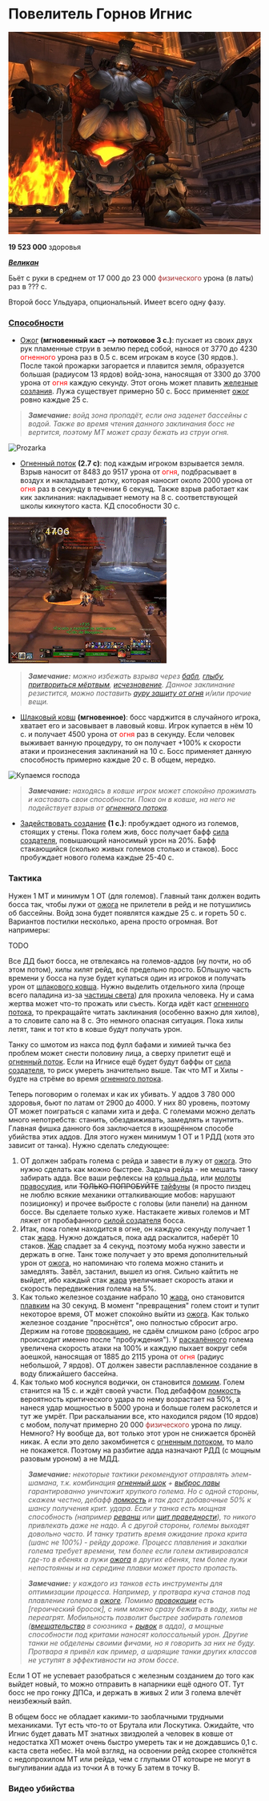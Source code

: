 # Повелитель Горнов Игнис #

![Огненныйчел](/img/Игнис/ignis-the-furnace-master.jpg)

**19 523 000** здоровья

<em><u><b>Великан</b></u></em>

Бьёт с руки в среднем от 17 000 до 23 000 <span style = "color:brown"> физического </span> урона (в латы) раз в ??? с. 

Второй босс Ульдуара, опциональный. Имеет всего одну фазу.

### <u>Способности</u> ###

 - [Ожог](https://www.wowhead.com/wotlk/ru/spell=63474) **(мгновенный каст --> потоковое 3 с.)**: пускает из своих двух рук пламенные струи в землю перед собой, нанося от 3770 до 4230 <span style="color:red">огненного</span> урона раз в 0.5 с. всем игрокам в коусе (30 ярдов.). После такой прожарки загорается и плавится земля, образуется большая (радиусом 13 ярдов) войд-зона, наносящая от 3300 до 3700 урона от <span style="color:red">огня</span> каждую секунду. Этот огонь может плавить [железные созлания](https://www.wowhead.com/ru/npc=33121). Лужа существует примерно 50 с. Босс применяет [ожог](https://www.wowhead.com/wotlk/ru/spell=63474) ровно каждые 25 с.

>***Замечание:** войд зона пропадёт, если она заденет бассейны с водой. Также во время чтения данного заклинания босс не вертится, поэтому МТ может сразу бежать из струи огня.*

![Prozarka](/img/Игнис/Игнис_скорч.gif)

 - [Огненный поток](https://www.wowhead.com/wotlk/ru/spell=63472) **(2.7 c)**: под каждым игроком взрывается земля. Взрыв наносит от 8483 до 9517 урона от <span style="color:red">огня</span>, подбрасывает в воздух и накладывает дотку, которая наносит около 2000 урона от <span style="color:red">огня</span> раз в секунду в течении 6 секунд. Также взрыв работает как кик заклинания: накладывает немоту на 8 с. соответствующей школы кикнутого каста. КД способности 30 с.

![Bam bl](/img/Игнис/Игнис_взрыв.gif)

>***Замечание:** можно избежать взрыва через [бабл](https://ru.tbc.wowhead.com/spell=1020), [глыбу](https://ru.tbc.wowhead.com/spell=45438), [притвориться мёртвым](https://www.wowhead.com/wotlk/ru/spell=5384), [исчезновение](https://www.wowhead.com/wotlk/ru/spell=26889). Данное заклинание резистится, можно поставить [ауру защиту от огня](https://www.wowhead.com/wotlk/ru/spell=48947) и/или прочие вещи.*

- [Шлаковый ковш](https://www.wowhead.com/wotlk/ru/spell=62717) **(мгновенное)**: босс чарджится в случайного игрока, хватает его и засовывает в лавовый ковш. Игрок купается в нём 10 с. и получает 4500 урона от <span style="color:red">огня</span> раз в секунду. Если человек выживает ванную процедуру, то он получает +100% к скорости атаки и произнесения заклинаний на 10 с. Босс применяет данную способность примерно каждые 20 с. В общем, нередко.

![Купаемся господа](/img/Игнис/Игнис_горячаяванна.gif)

>***Замечание:** находясь в ковше игрок может спокойно прожимать и кастовать свои способности. Пока он в ковше, на него не подействует взрыв от [огненного потока](https://www.wowhead.com/wotlk/ru/spell=63472).*

 - [Задействовать создание](https://www.wowhead.com/wotlk/ru/spell=62488) **(1 с.)**: пробуждает одного из големов, стоящих у стены. Пока голем жив, босс получает бафф [сила создателя](https://www.wowhead.com/wotlk/ru/spell=64473), повышающий наносимый урон на 20%. Бафф стакающийся (сколько живых големов столько и стаков). Босс пробуждает нового голема каждые 25-40 с. 

### Тактика ###

Нужен 1 МТ и минимум 1 ОТ (для големов). Главный танк должен водить босса так, чтобы лужи от [ожога](https://www.wowhead.com/wotlk/ru/spell=63474) не прилетели в рейд и не потушились об бассейны. Войд зона будет появлятся каждые 25 с. и гореть 50 с. Вариантов постилки несколько, арена просто огромная. Вот напримеры:

TODO

Все ДД бьют босса, не отвлекаясь на големов-аддов (ну почти, но об этом потом), хилы хилят рейд, всё предельно просто. БОльшую часть времени у босса на пузе будет купаться один из игроков и получать урон от [шлакового ковша](https://www.wowhead.com/wotlk/ru/spell=62717). Нужно выделить отдельного хила (проще всего паладина из-за [частицы света](https://www.wowhead.com/wotlk/ru/spell=53652)) для прохила человека. Ну и сама жертва может что-то прожать или съесть. Когда идёт каст [огненного потока](https://www.wowhead.com/wotlk/ru/spell=63472), то прекращайте читать заклинания (особенно важно для хилов), а то словите сало на 8 с. Это немного опасная ситуация. Пока хилы летят, танк и тот кто в ковше будут получать урон. 

Танку со шмотом из накса под фулл бафами и химией тычка без проблем может снести половину лица, а сверху прилетит ещё и [огненный поток](https://www.wowhead.com/wotlk/ru/spell=63472). Если на Игнисе ещё будет будут баффы от [сила создателя](https://www.wowhead.com/wotlk/ru/spell=64473), то риск умереть значительно выше. Так что МТ и Хилы - будте на стрёме во время [огненного потока](https://www.wowhead.com/wotlk/ru/spell=63472). 

Теперь поговорим о големах и как их убивать. У аддов 3 780 000 здоровья, бьют по латам от 2900 до 4000. У них 80 уровень, поэтому ОТ может поиграться с капами хита и дефа. С големами можно делать много непотребств: станить, обездвиживать, замедлять и таунтить. Главная фишка данного боя заключается в изощрённом способе убийства этих аддов. Для этого нужен минимум 1 ОТ и 1 РДД (хотя это зависит от танка). Нужно сделать следующее:
 1. ОТ должен забрать голема с рейда и завести в лужу от [ожога](https://www.wowhead.com/wotlk/ru/spell=63474). Это нужно сделать как можно быстрее. Задача рейда - не мешать танку забирать адда. Все ваши рефлексы на [кольца льда](https://www.wowhead.com/wotlk/ru/spell=65792), или [молоты правосудия](https://www.wowhead.com/wotlk/ru/spell=10308), или ~~ТОЛЬКО ПОПРОБУЙТЕ~~ [тайфуны](https://www.wowhead.com/wotlk/ru/spell=51817) (я просто пиздец не люблю всякие механики отталкивающие мобов: нарушают позиционку) и прочее выбросте с головы (или панели) на данном боссе. Вы сделаете только хуже. Настакаете живых големов и МТ ляжет от пробафанного [силой создателя](https://www.wowhead.com/wotlk/ru/spell=64473) босса. 
 2. Итак, пока голем находится в огне, он каждую секунду получает 1 стак [жара](https://www.wowhead.com/wotlk/ru/spell=62343). Нужно дождаться, пока адд раскалится, наберёт 10 стаков. [Жар](https://www.wowhead.com/wotlk/ru/spell=62343) спадает за 4 секунд, поэтому моба нужно завести и держать в огне. Танк тоже получает у это время дополнительный урон от [ожога](https://www.wowhead.com/wotlk/ru/spell=63474), но напоминаю что голема можно станить и замедлять. Завёл, застанил, вышел из огня. Сильно кайтить не выйдет, ибо каждый стак [жара](https://www.wowhead.com/wotlk/ru/spell=62343) увеличивает скорость атаки и скорость передвижения голема на 5%.
 3. Как только железное создание набрало 10 [жара](https://www.wowhead.com/wotlk/ru/spell=62343), оно становится [плавким](https://www.wowhead.com/wotlk/ru/spell=62373) на 30 секунд. В момент "превращения" голем стоит и тупит некоторое время, ОТ может спокойно выйти из [ожога](https://www.wowhead.com/wotlk/ru/spell=63474). Как только железное создание "проснётся", оно полностью сбросит агро. Держим на готове [провокацию](https://www.wowhead.com/wotlk/ru/spell=355), не сдаём слишком рано (сброс агро происходит именно после "пробуждения"). У [раскалённого](https://www.wowhead.com/wotlk/ru/spell=62373) голема увеличена скорость атаки на 100% и каждую пыхает вокруг себя аоешкой, наносящая от 1885 до 2115 урона от <span style="color:red">огня</span> (радиус небольшой, 7 ярдов). ОТ должен завести расплавленное создание в воду ближайшего бассейна. 
 4. Как только моб коснулся водички, он становится [ломким](https://www.wowhead.com/wotlk/ru/spell=62382). Голем станится на 15 с. и ждёт своей участи. Под дебаффом [ломкость](https://www.wowhead.com/wotlk/ru/spell=62382) вероятность критического удара по нему возрастает на 50%, а нанеся удар мощностью в 5000 урона и больше голем расколется и тут же умрёт. При раскалыании все, кто находился рядом (10 ярдов) с мобом, получат примерно 20 000 <span style = "color:brown"> физического </span> урона по лицу. Немного? Ну вообще да, вот только этот урон не снижается бронёй никак. А если это дело закомбинется с [огненным потоком](https://www.wowhead.com/wotlk/ru/spell=63472), то мало не покажется. Поэтому на разбитие адда назначают РДД (с мощным разовым уроном) а не МДД. 

>***Замечание:** некоторые тактики рекомендуют отправлять элем-шамана, т.к. комбинация [огненный шок](https://www.wowhead.com/wotlk/ru/spell=49233) + [выброс лавы](https://www.wowhead.com/wotlk/ru/spell=60043) гарантированно уничтожит хрупкого голема. Но с одной стороны, скажем честно, дебафф [ломкость](https://www.wowhead.com/wotlk/ru/spell=62382) и так даст добавочные 50% к шансу получения крит. удара. Если у танка есть мощная способность (например [реванш](https://www.wowhead.com/wotlk/ru/spell=57823) или [щит праведности](https://www.wowhead.com/wotlk/ru/spell=61411)), то никого привлекать даже не надо. А с другой стороны, големы выходят довольно часто. И танку тратить время ожидание прока крита (шанс не 100%) - рейду дороже. Процесс плавления и закалки голема требует времени, тем более если голем активировался где-то в ебенях а лужи [ожога](https://www.wowhead.com/wotlk/ru/spell=63474) в других ебенях, тем более лужи непостоянны и на середине плавки может просто пропасть.*

>***Замечание:** у каждого из танков есть инструменты для оптимизации процесса. Например, у протвара куча станов под плавление голема в [ожоге](https://www.wowhead.com/wotlk/ru/spell=63474). Помимо [провокации](https://www.wowhead.com/wotlk/ru/spell=355) есть [героический бросок], с ним можно сразу бежать в воду, хилы не переагрят. Мобильность позволит быстрее забирать големов ([вмешательство](https://www.wowhead.com/wotlk/ru/spell=3411) в союзника + [рывок](https://www.wowhead.com/wotlk/ru/spell=11578) в адда), а мощные способности под критами наносят колоссальный урон. Другие танки не обделены своими фичами, но я говорить за них не буду. Протвара я привёл как пример, а шарящие танки других классов не уступят в эффективности на этом боссе.*

Если 1 ОТ не успевает разобраться с железным созданием до того как выйдет новый, то можно отправить в напарники ещё одного ОТ. Тут босс не про гонку ДПСа, и держать в живых 2 или 3 голема влечёт неизбежный вайп. 

В общем босс не обладает какими-то заоблачными трудными механиками. Тут есть что-то от Брутала или Лоскутика. Ожидайте, что Игнис будет давать МТ знатных звиздюлей а человек в ковше от недостатка ХП может очень быстро умереть так и не дождавшись 0,1 с. каста света небес. На мой взгляд, на освоении рейд скорее столкнётся с недопрохилом МТ или рейда, чем с глупыми ОТ котоыре не могут в выгуливании адда из точки А в точку Б затем в точку В.

### Видео убийства ###
